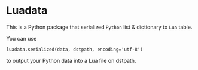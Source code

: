 # Luadata

This is a Python package that serialized `Python` list &amp; dictionary to `Lua` table.

You can use
```
luadata.serialized(data, dstpath, encoding='utf-8')
```
to output your Python data into a Lua file on dstpath.